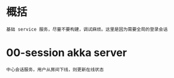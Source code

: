 # 概括
    基础 service 服务，尽量不要构建，调试麻烦。这里是因为需要全局的登录会话

# 00-session akka server
    中心会话服务，用户从房间下线，则更新在线状态
